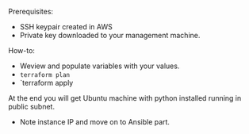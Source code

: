 Prerequisites:
* SSH keypair created in AWS
* Private key downloaded to your management machine. 

How-to:
* Weview and populate variables with your values.
* `terraform plan`
* `terraform apply

At the end you will get Ubuntu machine with python installed running in public subnet. 
* Note instance IP and move on to Ansible part.
